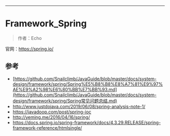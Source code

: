 ------

# Framework_Spring

> 作者：Echo

官网：https://spring.io/

## 参考

- [https://github.com/Snailclimb/JavaGuide/blob/master/docs/system-design/framework/spring/Spring%E5%B8%B8%E8%A7%81%E9%97%AE%E9%A2%98%E6%80%BB%E7%BB%93.md](https://github.com/Snailclimb/JavaGuide/blob/master/docs/system-design/framework/spring/Spring常见问题总结.md)
- http://www.justdojava.com/2019/06/08/spring-analysis-note-1/
- https://javadoop.com/post/spring-ioc
- http://yeming.me/2016/04/16/spring/
- https://docs.spring.io/spring-framework/docs/4.3.29.RELEASE/spring-framework-reference/htmlsingle/
